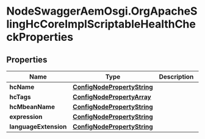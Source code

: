 # NodeSwaggerAemOsgi.OrgApacheSlingHcCoreImplScriptableHealthCheckProperties

## Properties
Name | Type | Description | Notes
------------ | ------------- | ------------- | -------------
**hcName** | [**ConfigNodePropertyString**](ConfigNodePropertyString.md) |  | [optional] 
**hcTags** | [**ConfigNodePropertyArray**](ConfigNodePropertyArray.md) |  | [optional] 
**hcMbeanName** | [**ConfigNodePropertyString**](ConfigNodePropertyString.md) |  | [optional] 
**expression** | [**ConfigNodePropertyString**](ConfigNodePropertyString.md) |  | [optional] 
**languageExtension** | [**ConfigNodePropertyString**](ConfigNodePropertyString.md) |  | [optional] 


